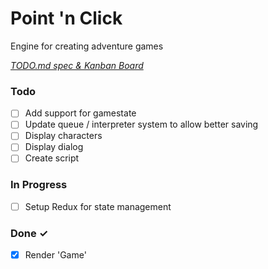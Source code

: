 # Point 'n Click

Engine for creating adventure games

<em>[TODO.md spec & Kanban Board](https://bit.ly/3fCwKfM)</em>

### Todo

- [ ] Add support for gamestate  
- [ ] Update queue / interpreter system to allow better saving  
- [ ] Display characters  
- [ ] Display dialog  
- [ ] Create script  

### In Progress

- [ ] Setup Redux for state management  

### Done ✓

- [x] Render 'Game'  

